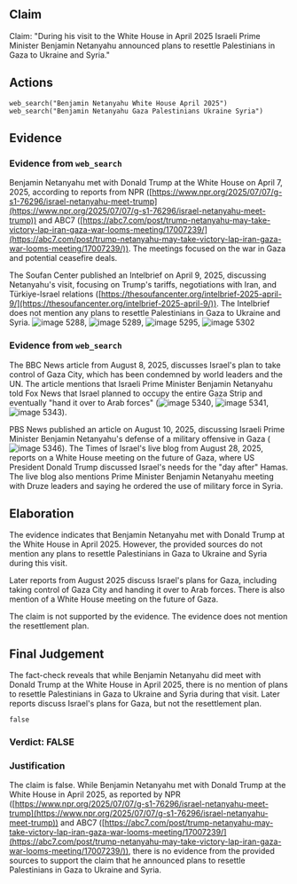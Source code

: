 ## Claim
Claim: "During his visit to the White House in April 2025 Israeli Prime Minister Benjamin Netanyahu announced plans to resettle Palestinians in Gaza to Ukraine and Syria."

## Actions
```
web_search("Benjamin Netanyahu White House April 2025")
web_search("Benjamin Netanyahu Gaza Palestinians Ukraine Syria")
```

## Evidence
### Evidence from `web_search`
Benjamin Netanyahu met with Donald Trump at the White House on April 7, 2025, according to reports from NPR ([https://www.npr.org/2025/07/07/g-s1-76296/israel-netanyahu-meet-trump](https://www.npr.org/2025/07/07/g-s1-76296/israel-netanyahu-meet-trump)) and ABC7 ([https://abc7.com/post/trump-netanyahu-may-take-victory-lap-iran-gaza-war-looms-meeting/17007239/](https://abc7.com/post/trump-netanyahu-may-take-victory-lap-iran-gaza-war-looms-meeting/17007239/)). The meetings focused on the war in Gaza and potential ceasefire deals.

The Soufan Center published an Intelbrief on April 9, 2025, discussing Netanyahu's visit, focusing on Trump's tariffs, negotiations with Iran, and Türkiye-Israel relations ([https://thesoufancenter.org/intelbrief-2025-april-9/](https://thesoufancenter.org/intelbrief-2025-april-9/)). The Intelbrief does not mention any plans to resettle Palestinians in Gaza to Ukraine and Syria. ![image 5288](media/2025-08-29_10-04-1756461862-739066.jpg), ![image 5289](media/2025-08-29_10-04-1756461864-391400.jpg), ![image 5295](media/2025-08-29_10-04-1756461875-496107.jpg), ![image 5302](media/2025-08-29_10-04-1756461879-793481.jpg)


### Evidence from `web_search`
The BBC News article from August 8, 2025, discusses Israel's plan to take control of Gaza City, which has been condemned by world leaders and the UN. The article mentions that Israeli Prime Minister Benjamin Netanyahu told Fox News that Israel planned to occupy the entire Gaza Strip and eventually "hand it over to Arab forces" (![image 5340](media/2025-08-29_10-21-1756462906-461320.jpg), ![image 5341](media/2025-08-29_10-21-1756462906-772058.jpg), ![image 5343](media/2025-08-29_10-21-1756462907-426713.jpg)).

PBS News published an article on August 10, 2025, discussing Israeli Prime Minister Benjamin Netanyahu's defense of a military offensive in Gaza (![image 5346](media/2025-08-29_10-21-1756462913-192119.jpg)). The Times of Israel's live blog from August 28, 2025, reports on a White House meeting on the future of Gaza, where US President Donald Trump discussed Israel's needs for the "day after" Hamas. The live blog also mentions Prime Minister Benjamin Netanyahu meeting with Druze leaders and saying he ordered the use of military force in Syria.


## Elaboration
The evidence indicates that Benjamin Netanyahu met with Donald Trump at the White House in April 2025. However, the provided sources do not mention any plans to resettle Palestinians in Gaza to Ukraine and Syria during this visit.

Later reports from August 2025 discuss Israel's plans for Gaza, including taking control of Gaza City and handing it over to Arab forces. There is also mention of a White House meeting on the future of Gaza.

The claim is not supported by the evidence. The evidence does not mention the resettlement plan.


## Final Judgement
The fact-check reveals that while Benjamin Netanyahu did meet with Donald Trump at the White House in April 2025, there is no mention of plans to resettle Palestinians in Gaza to Ukraine and Syria during that visit. Later reports discuss Israel's plans for Gaza, but not the resettlement plan.

`false`

### Verdict: FALSE

### Justification
The claim is false. While Benjamin Netanyahu met with Donald Trump at the White House in April 2025, as reported by NPR ([https://www.npr.org/2025/07/07/g-s1-76296/israel-netanyahu-meet-trump](https://www.npr.org/2025/07/07/g-s1-76296/israel-netanyahu-meet-trump)) and ABC7 ([https://abc7.com/post/trump-netanyahu-may-take-victory-lap-iran-gaza-war-looms-meeting/17007239/](https://abc7.com/post/trump-netanyahu-may-take-victory-lap-iran-gaza-war-looms-meeting/17007239/)), there is no evidence from the provided sources to support the claim that he announced plans to resettle Palestinians in Gaza to Ukraine and Syria.
